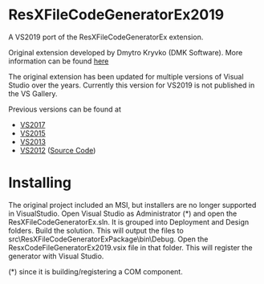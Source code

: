 ResXFileCodeGeneratorEx2019
===========================

A VS2019 port of the ResXFileCodeGeneratorEx extension.

Original extension developed by Dmytro Kryvko (DMK Software).  More information can be found [here](http://www.codeproject.com/Articles/13830/Extended-Strongly-Typed-Resource-Generator)

The original extension has been updated for multiple versions of Visual Studio over the years.  Currently this version for VS2019 is not published in the VS Gallery.  

Previous versions can be found at

* [VS2017](https://github.com/cpaton/ResXFileCodeGeneratorEx/tree/vs-2017)
* [VS2015](https://marketplace.visualstudio.com/items?itemName=Paruz.ExtendedStronglyTypedResourceGenerator)
* [VS2013](https://marketplace.visualstudio.com/vsgallery/16d24be3-6400-4a43-b946-766e41aca4bd)
* [VS2012](http://visualstudiogallery.msdn.microsoft.com/18e29594-3527-4bbb-986a-52b610b77e23) ([Source Code](https://github.com/EZSlaver/ResXFileCodeGeneratorEx2012/))


# Installing
The original project included an MSI, but installers are no longer supported in VisualStudio. Open Visual Studio as Administrator (*) and open the ResXFileCodeGeneratorEx.sln. It is grouped into Deployment and Design folders. Build the solution. This will output the files to src\ResXFileCodeGeneratorExPackage\bin\Debug. Open the ResxCodeFileGeneratorEx2019.vsix file in that folder. This will register the generator with Visual Studio.

(*) since it is building/registering a COM component.